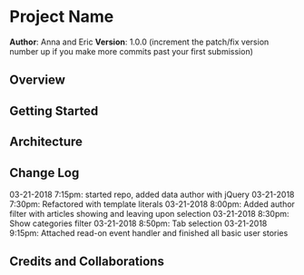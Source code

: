 # Project Name

**Author**: Anna and Eric
**Version**: 1.0.0 (increment the patch/fix version number up if you make more commits past your first submission)

## Overview
<!-- Provide a high level overview of what this application is and why you are building it, beyond the fact that it's an assignment for a Code Fellows 301 class. (i.e. What's your problem domain?) -->

## Getting Started
<!-- What are the steps that a user must take in order to build this app on their own machine and get it running? -->

## Architecture
<!-- Provide a detailed description of the application design. What technologies (languages, libraries, etc) you're using, and any other relevant design information. -->

## Change Log

03-21-2018 7:15pm: started repo, added data author with jQuery
03-21-2018 7:30pm: Refactored with template literals
03-21-2018 8:00pm: Added author filter with articles showing and leaving upon selection
03-21-2018 8:30pm: Show categories filter
03-21-2018 8:50pm: Tab selection
03-21-2018 9:15pm: Attached read-on event handler and finished all basic user stories

<!-- Use this are to document the iterative changes made to your application as each feature is successfully implemented. Use time stamps. Here's an examples:

01-01-2001 4:59pm - Application now has a fully-functional express server, with GET and POST routes for the book resource. -->

## Credits and Collaborations
<!-- Give credit (and a link) to other people or resources that helped you build this application. -->
